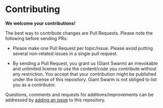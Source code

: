 # Contributing

**We welcome your contributions!**

The best way to contribute changes are Pull Requests. Please note the following before sending PRs:

* Please make one Pull Request per topic/issue. Please avoid putting several non-related issues in a single pull request.

* By sending a Pull Request, you grant us (Giant Swarm) an irrevokable and unlimited license to use the content/code you contribute without any restriction. You accept that your contribution might be published under the license of this repository. Giant Swarm is not obliged to list you as a contributor.

Questions, comments and requests for additions/improvements can be addressed by [adding an issue](issues/new) to this repository.
